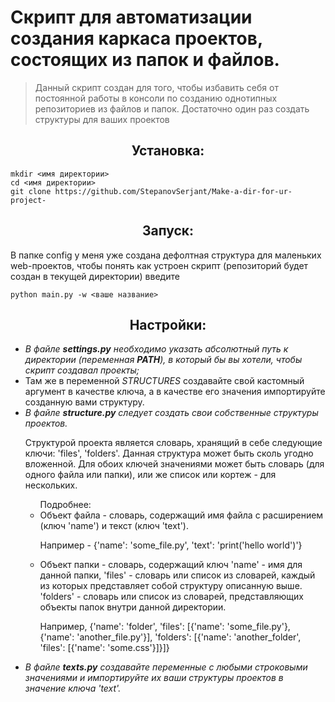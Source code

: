 <h1><b>Скрипт для автоматизации создания каркаса проектов, состоящих из папок и файлов.</b></h1>

> Данный скрипт создан для того, чтобы избавить себя от постоянной работы в консоли по созданию однотипных репозиториев из файлов и папок.
> Достаточно один раз создать структуры для ваших проектов

<h2 style="text-align: center;">Установка:</h2>

    mkdir <имя директории>
    cd <имя директории>
    git clone https://github.com/StepanovSerjant/Make-a-dir-for-ur-project-

<h2 style="text-align: center;">Запуск:</h2>
<p>В папке config у меня уже создана дефолтная структура для маленьких web-проектов, чтобы понять как устроен скрипт (репозиторий будет создан в текущей директории) введите</p>

    python main.py -w <ваше название>

<h2 style="text-align: center;">Настройки:</h2>
<ul>
    <li><i>В файле <b>settings.py</b> необходимо указать абсолютный путь к директории (переменная <b>PATH</b>), в который бы вы хотели, чтобы скрипт создавал проекты;</i></li>
    <li>Там же в переменной <i>STRUCTURES</i> создавайте свой кастомный аргумент в качестве ключа, а в качестве его значения импортируйте созданную вами структуру.</li>
    <li><i>В файле <b>structure.py</b> следует создать свои собственные структуры проектов.</i></li>
    <p>Структурой проекта является словарь, хранящий в себе следующие ключи: 'files', 'folders'. Данная структура может быть сколь угодно вложенной. Для обоих ключей значениями может быть словарь (для одного файла или папки), или же список или кортеж - для нескольких.</p>
    <ul>Подробнее:
        <li>Объект файла - словарь, содержащий имя файла с раcширением (ключ 'name') и текст (ключ 'text'). <p>Например - {'name': 'some_file.py', 'text': 'print('hello world')'}</p></li>
        <li>Объект папки - словарь, содержащий ключ 'name' - имя для данной папки, 'files' - словарь или список из словарей, каждый из которых представляет собой структуру описанную выше. 'folders' - словарь или список из словарей, представляющих объекты папок внутри данной директории. <p>
        Например, {'name': 'folder', 'files': [{'name': 'some_file.py'}, {'name': 'another_file.py'}], 'folders': [{'name': 'another_folder', 'files': [{'name': 'some.css'}]}]}</p></li>
    </ul>
    <li><i>В файле <b>texts.py</b> создавайте переменные с любыми строковыми значениями и импортируйте их ваши структуры проектов в значение ключа 'text'.</li>
</ul>
